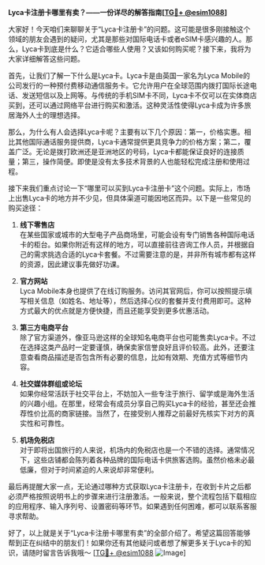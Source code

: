 **Lyca卡注册卡哪里有卖？——一份详尽的解答指南[[TG💪+ @esim1088](https://t.me/s/esim1088)]**

大家好！今天咱们来聊聊关于“Lyca卡注册卡”的问题。这可能是很多刚接触这个领域的朋友会遇到的疑问，尤其是那些对国际电话卡或者eSIM卡感兴趣的人。那么，Lyca卡到底是什么？它适合哪些人使用？又该如何购买呢？接下来，我将为大家详细解答这些问题。

首先，让我们了解一下什么是Lyca卡。Lyca卡是由英国一家名为Lyca Mobile的公司发行的一种预付费移动通信服务卡。它允许用户在全球范围内拨打国际长途电话、发送短信以及上网等。与传统的手机SIM卡不同，Lyca卡不仅可以在实体商店买到，还可以通过网络平台进行购买和激活。这种灵活性使得Lyca卡成为许多旅居海外人士的理想选择。

那么，为什么有人会选择Lyca卡呢？主要有以下几个原因：第一，价格实惠。相比其他国际通话服务提供商，Lyca卡通常提供更具竞争力的价格方案；第二，覆盖广泛。无论是拨打欧洲还是亚洲地区的号码，Lyca卡都能保证良好的连接质量；第三，操作简便。即使是没有太多技术背景的人也能轻松完成注册和使用过程。

接下来我们重点讨论一下“哪里可以买到Lyca卡注册卡”这个问题。实际上，市场上出售Lyca卡的地方并不少见，但具体渠道可能因地区而异。以下是一些常见的购买途径：

1. **线下零售店**  
   在某些国家或城市的大型电子产品商场里，可能会设有专门销售各种国际电话卡的柜台。如果你附近有这样的地方，可以直接前往咨询工作人员，并根据自己的需求挑选合适的Lyca卡套餐。不过需要注意的是，并非所有城市都有这样的资源，因此建议事先做好功课。

2. **官方网站**  
   Lyca Mobile本身也提供了在线订购服务。访问其官网后，你可以按照提示填写相关信息（如姓名、地址等），然后选择心仪的套餐并支付费用即可。这种方式最大的优点就是方便快捷，而且还能享受到更多优惠活动。

3. **第三方电商平台**  
   除了官方渠道外，像亚马逊这样的全球知名电商平台也可能售卖Lyca卡。不过在选择这类产品时一定要谨慎，确保卖家信誉良好且评价较高。此外，还要注意查看商品描述是否包含所有必要的信息，比如有效期、充值方式等细节内容。

4. **社交媒体群组或论坛**  
   如果你经常活跃于社交平台上，不妨加入一些专注于旅行、留学或是海外生活的兴趣小组。在那里，经常会有成员分享自己购买Lyca卡的经验，甚至还会推荐性价比高的商家链接。当然了，在接受别人推荐之前最好先核实下对方的真实性和可靠性。

5. **机场免税店**  
   对于即将出国旅行的人来说，机场内的免税店也是一个不错的选择。通常情况下，这些店铺都会陈列着各种品牌的国际电话卡供旅客选购。虽然价格未必最低廉，但对于时间紧迫的人来说却非常便利。

最后再提醒大家一点，无论通过哪种方式获取Lyca卡注册卡，在收到卡片之后都必须严格按照说明书上的步骤来进行注册激活。一般来说，整个流程包括下载相应的应用程序、输入序列号、设置密码等环节。如果遇到任何困难，都可以联系客服寻求帮助。

好了，以上就是关于“Lyca卡注册卡哪里有卖”的全部介绍了。希望这篇回答能够帮到正在纠结中的朋友们！如果你还有其他疑问或者想了解更多关于Lyca卡的知识，请随时留言告诉我哦～ [[TG💪+ @esim1088](https://t.me/s/esim1088) ![Image](https://i.postimg.cc/4NQfJmqS/Snipaste-2025-05-13-00-14-12.png)]